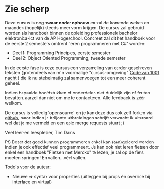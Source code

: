 # Zie scherp

Deze cursus is nog **zwaar onder opbouw** en zal de komende weken en maanden (hopelijk) steeds meer vorm krijgen. De cursus zal gebruikt worden als handboek binnen de opleiding professionele bachelor elektronica-ict van de AP Hogeschool. Concreet zal dit het handboek voor de eerste 2 semesters omtrent 'leren programmeren met C#' worden:
* Deel 1: Programming Principles, eerste semester
* Deel 2: Object Oriented Programming, tweede semester

In de eerste fase is deze cursus een verzameling van eerder geschreven teksten (grotendeels van m'n voormalige "cursus-omgeving" [Code van 1001 nacht](https://codevan1001nacht.wordpress.com/) ) die ik nu stelselmatig zal samenvoegen tot een meer coherent geheel. 

Indien bepaalde hoofdstukken of onderdelen niet duidelijk zijn of fouten bevatten, aarzel dan niet om me te contacteren. Alle feedback is zéér welkom. 

De cursus is volledig 'opensource' en je kan deze dus ook zelf forken via [github](https://github.com/timdams/csharpbook), maar indien je briljante uitbreidingen schrijft verwacht ik uiteraard wel dat je me vermeld en een epic merge requests stuurt ;)

Veel leer-en leesplezier,
Tim Dams


PS Besef dat goed kunnen programmeren enkel kan (aan)geleerd worden indien je ook effectief veel programmeert. Je kan ook niet leren fietsen door enkel een handboek "Fietsen met Merckx" te lezen, je zal op de fiets moeten springen! En vallen...véél vallen. 


Todo's voor de auteur:
* Nieuwe => syntax voor properties (uitleggen bij props én override bij interface en virtual)


